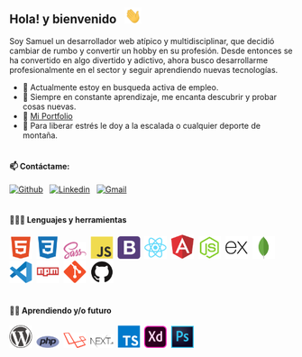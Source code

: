## Hola! y bienvenido &nbsp; <img src="./assets/saludo.gif" width="29px">

Soy Samuel un desarrollador web atípico y multidisciplinar, que decidió cambiar de rumbo y convertir un hobby en su profesión. Desde entonces se ha convertido en algo divertido y adictivo, ahora busco desarrollarme profesionalmente en el sector y seguir aprendiendo nuevas tecnologías.
<br/>

- 🔭 Actualmente estoy en busqueda activa de empleo.
- 🌱 Siempre en constante aprendizaje, me encanta descubrir y probar cosas nuevas.
- 🎯 [Mi Portfolio](https://doyo91.github.io/)
- 🧗 Para liberar estrés le doy a la escalada o cualquier deporte de montaña.
  <br/><br/>

#### 📫 Contáctame:

[![Github](https://img.shields.io/badge/-Github-000?style=flat&logo=Github&logoColor=white)](https://github.com/doyo91)&nbsp;&nbsp;
[![Linkedin](https://img.shields.io/badge/-LinkedIn-blue?style=flat&logo=Linkedin&logoColor=white)](https://www.linkedin.com/in/samuel-gil91/)&nbsp;&nbsp;
[![Gmail](https://img.shields.io/badge/-Gmail-c14438?style=flat&logo=Gmail&logoColor=white)](mailto:samuel.gil91dev@gmail.com)
<br/><br/>

#### 👨🏻‍💻 Lenguajes y herramientas <br />

<img src="./assets/html5.svg" width="40px" alt="html5 icon" title="html5">&nbsp;
<img src="./assets/css3.svg" width="40px" alt="css3 icon" title="css3" >&nbsp;
<img src="./assets/sass.svg" width="40px" alt="sass icon" title="sass" >&nbsp;
<img src="./assets/javascript.svg" width="40px" alt="javascript icon" title="javascript" >&nbsp;
<img src="./assets/bootstrap-4.svg" width="40px" alt="bootstrap icon" title="bootstrap" >&nbsp;
<img src="./assets/react.svg" width="40px" alt="reactjs icon" title="reactjs" >&nbsp;
<img src="./assets/angular.svg" width="40px" alt="angular icon" title="angular" >&nbsp;
<img src="./assets/nodejs.svg" width="40px" alt="nodejs icon" title="nodejs" >&nbsp;
<img src="./assets/express.svg" width="40px" alt="express icon" title="express" >&nbsp;
<img src="./assets/mongodb.svg" width="40px" alt="mongodb icon" title="mongodb" >&nbsp;
<img src="./assets/visual-studio-code.svg" width="40px" alt="visual-studio-code icon" title="visual-studio-code" >&nbsp;
<img src="./assets/npm.svg" width="40px" alt="npm icon" title="npm" >&nbsp;
<img src="./assets/git.svg" width="40px" alt="git icon" title="git" >&nbsp;
<img src="./assets/github.svg" width="40px" alt="github icon" title="github" >&nbsp;
<br /><br />

#### 🤹🏻 Aprendiendo y/o futuro <br />

<img src="./assets/wordpress.svg" width="40px" alt="wordpress icon" title="wordpress" >&nbsp;
<img src="./assets/php.svg" width="40px" alt="php" title="php icon" >&nbsp;
<img src="./assets/laravel.svg" width="40px" alt="laravel icon" title="laravel" >&nbsp;
<img src="./assets/next.svg" width="40px" alt="nextjs icon" title="nextJS" >&nbsp;
<img src="./assets/typescript.svg" width="40px" alt="typescript icon" title="typescript" >&nbsp;
<img src="./assets/adobe-xd.svg" width="40px" alt="adobe-xd icon" title="adobe-xd" >&nbsp;
<img src="./assets/photoshop-cc.svg" width="40px" alt="photoshop icon" title="photoshop" >&nbsp;

